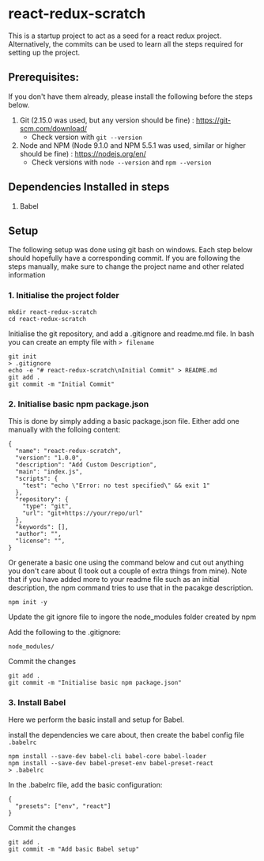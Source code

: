 # react-redux-scratch
This is a startup project to act as a seed for a react redux project. 
Alternatively, the commits can be used to learn all the steps required for setting up the project. 

## Prerequisites: 

If you don't have them already, please install the following before the steps below. 

1. Git (2.15.0 was used, but any version should be fine) : https://git-scm.com/download/ 
    - Check version with `git --version`
2. Node and NPM (Node 9.1.0 and NPM 5.5.1 was used, similar or higher should be fine) : https://nodejs.org/en/ 
    - Check versions with `node --version` and `npm --version`

## Dependencies Installed in steps

1. Babel

## Setup

The following setup was done using git bash on windows. Each step below should hopefully have a corresponding commit. If you are following the steps manually, make sure to change the project name and other related information

### 1. Initialise the project folder

```
mkdir react-redux-scratch
cd react-redux-scratch
```

Initialise the git repository, and add a .gitignore and readme.md file. In bash you can create an empty file with `> filename`

```
git init
> .gitignore
echo -e "# react-redux-scratch\nInitial Commit" > README.md
git add . 
git commit -m "Initial Commit"
```

### 2. Initialise basic npm package.json

This is done by simply adding a basic package.json file. Either add one manually with the folloing content: 

```
{
  "name": "react-redux-scratch",
  "version": "1.0.0",
  "description": "Add Custom Description",
  "main": "index.js",
  "scripts": {
    "test": "echo \"Error: no test specified\" && exit 1"
  },
  "repository": {
    "type": "git",
    "url": "git+https://your/repo/url"
  },
  "keywords": [],
  "author": "",
  "license": "",
}

```

Or generate a basic one using the command below and cut out anything you don't care about (I took out a couple of extra things from mine). Note that if you have added more to your readme file such as an initial description, the npm command tries to use that in the pacakge description. 

```
npm init -y
```

Update the git ignore file to ingore the node_modules folder created by npm

Add the following to the .gitignore: 
```
node_modules/
```

Commit the changes

```
git add . 
git commit -m "Initialise basic npm package.json"
```

### 3. Install Babel 

Here we perform the basic install and setup for Babel.

install the dependencies we care about, then create the babel config file `.babelrc`

```
npm install --save-dev babel-cli babel-core babel-loader 
npm install --save-dev babel-preset-env babel-preset-react
> .babelrc
```

In the .babelrc file, add the basic configuration:
```
{
  "presets": ["env", "react"]
}
```

Commit the changes

```
git add . 
git commit -m "Add basic Babel setup"
